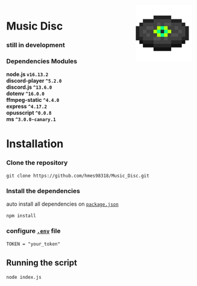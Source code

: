<img width="150" height="150" align="right" style="float: right; margin: 0 10px 0 0;" alt="music_disc" src="./music_disc.png">

# Music Disc

### still in development  


### Dependencies Modules

**node.js  `v16.13.2`**  
**discord-player  `^5.2.0`**  
**discord.js  `^13.6.0`**  
**dotenv  `^16.0.0`**  
**ffmpeg-static  `^4.4.0`**  
**express  `^4.17.2`**  
**opusscript  `^0.0.8`**  
**ms  `^3.0.0-canary.1`**  


# Installation  

### Clone the repository
```
git clone https://github.com/hmes98318/Music_Disc.git
```

### Install the dependencies
auto install all dependencies on [`package.json`](./package.json)  
```
npm install
```

### configure [`.env`](./.env) file
```env
TOKEN = "your_token"
```


## Running the script 
```
node index.js
```
